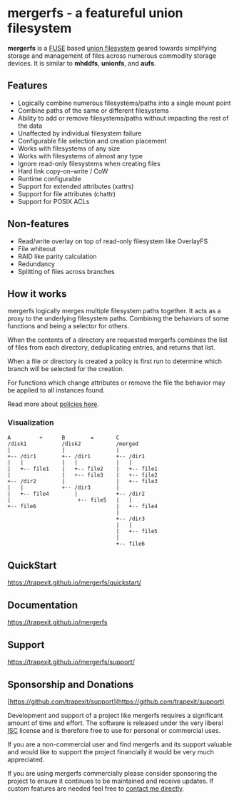 # mergerfs - a featureful union filesystem

**mergerfs** is a
[FUSE](https://en.wikipedia.org/wiki/Filesystem_in_Userspace) based
[union filesystem](https://en.wikipedia.org/wiki/Union_mount) geared
towards simplifying storage and management of files across numerous
commodity storage devices. It is similar to **mhddfs**, **unionfs**,
and **aufs**.

## Features

* Logically combine numerous filesystems/paths into a single
  mount point
* Combine paths of the same or different filesystems
* Ability to add or remove filesystems/paths without impacting the
  rest of the data
* Unaffected by individual filesystem failure
* Configurable file selection and creation placement
* Works with filesystems of any size
* Works with filesystems of almost any type
* Ignore read-only filesystems when creating files
* Hard link copy-on-write / CoW
* Runtime configurable
* Support for extended attributes (xattrs)
* Support for file attributes (chattr)
* Support for POSIX ACLs


## Non-features

* Read/write overlay on top of read-only filesystem like OverlayFS
* File whiteout
* RAID like parity calculation
* Redundancy
* Splitting of files across branches


## How it works

mergerfs logically merges multiple filesystem paths together. It acts
as a proxy to the underlying filesystem paths. Combining the behaviors
of some functions and being a selector for others.

When the contents of a directory are requested mergerfs combines the
list of files from each directory, deduplicating entries, and returns
that list.

When a file or directory is created a policy is first run to determine
which branch will be selected for the creation.

For functions which change attributes or remove the file the behavior
may be applied to all instances found.

Read more about [policies
here](https://trapexit.github.io/mergerfs/latest/config/functions_categories_policies).


### Visualization

```
A         +      B        =       C
/disk1           /disk2           /merged
|                |                |
+-- /dir1        +-- /dir1        +-- /dir1
|   |            |   |            |   |
|   +-- file1    |   +-- file2    |   +-- file1
|                |   +-- file3    |   +-- file2
+-- /dir2        |                |   +-- file3
|   |            +-- /dir3        |
|   +-- file4        |            +-- /dir2
|                     +-- file5   |   |
+-- file6                         |   +-- file4
                                  |
                                  +-- /dir3
                                  |   |
                                  |   +-- file5
                                  |
                                  +-- file6
```

## QuickStart

https://trapexit.github.io/mergerfs/quickstart/


## Documentation

https://trapexit.github.io/mergerfs


## Support

https://trapexit.github.io/mergerfs/support/


## Sponsorship and Donations

[https://github.com/trapexit/support](https://github.com/trapexit/support)

Development and support of a project like mergerfs requires a
significant amount of time and effort. The software is released under
the very liberal [ISC](https://opensource.org/license/isc-license-txt)
license and is therefore free to use for personal or commercial uses.

If you are a non-commercial user and find mergerfs and its support valuable
and would like to support the project financially it would be very
much appreciated.

If you are using mergerfs commercially please consider sponsoring the
project to ensure it continues to be maintained and receive
updates. If custom features are needed feel free to [contact me
directly](mailto:support@spawn.link).
